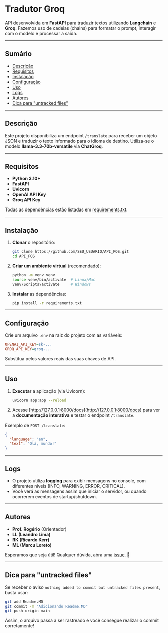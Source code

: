 # Tradutor Groq

API desenvolvida em **FastAPI** para traduzir textos utilizando **Langchain** e **Groq**.
Fazemos uso de cadeias (chains) para formatar o prompt, interagir com o modelo e processar a saída.

---

## Sumário
- [Descrição](#descrição)
- [Requisitos](#requisitos)
- [Instalação](#instalação)
- [Configuração](#configuração)
- [Uso](#uso)
- [Logs](#logs)
- [Autores](#autores)
- [Dica para "untracked files"](#dica-para-untracked-files)

---

## Descrição
Este projeto disponibiliza um endpoint `/translate` para receber um objeto JSON e traduzir o texto informado para o idioma de destino. Utiliza-se o modelo **llama-3.3-70b-versatile** via **ChatGroq**.

---

## Requisitos
- **Python 3.10+**
- **FastAPI**
- **Uvicorn**
- **OpenAI API Key**
- **Groq API Key**

Todas as dependências estão listadas em [requirements.txt](./requirements.txt).

---

## Instalação
1. **Clonar** o repositório:
   ```bash
   git clone https://github.com/SEU_USUARIO/API_POS.git
   cd API_POS
   ```
2. **Criar um ambiente virtual** (recomendado):
   ```bash
   python -m venv venv
   source venv/bin/activate  # Linux/Mac
   venv\Scripts\activate     # Windows
   ```
3. **Instalar** as dependências:
   ```bash
   pip install -r requirements.txt
   ```

---

## Configuração
Crie um arquivo `.env` na raiz do projeto com as variáveis:

```ini
OPENAI_API_KEY=sk-...
GROQ_API_KEY=groq-...
```

Substitua pelos valores reais das suas chaves de API.

---

## Uso
1. **Executar** a aplicação (via Uvicorn):
   ```bash
   uvicorn app:app --reload
   ```
2. Acesse [http://127.0.0.1:8000/docs](http://127.0.0.1:8000/docs) para ver a **documentação interativa** e testar o endpoint `/translate`.

Exemplo de `POST /translate`:
```json
{
  "language": "en",
  "text": "Olá, mundo!"
}
```

---

## Logs
- O projeto utiliza **logging** para exibir mensagens no console, com diferentes níveis (INFO, WARNING, ERROR, CRITICAL).  
- Você verá as mensagens assim que iniciar o servidor, ou quando ocorrerem eventos de startup/shutdown.

---

## Autores
- **Prof. Rogério** (Orientador)
- **LL (Leandro Lima)**
- **RK (Ricardo Kerr)**
- **ML (Marcu Loreto)**

Esperamos que seja útil! Qualquer dúvida, abra uma [issue](https://github.com/SEU_USUARIO/API_POS/issues). 🚀

---

## Dica para "untracked files"
Se receber o aviso `nothing added to commit but untracked files present`, basta usar:
```bash
git add Readme.MD
git commit -m "Adicionando Readme.MD"
git push origin main
```

Assim, o arquivo passa a ser rastreado e você consegue realizar o commit corretamente!

